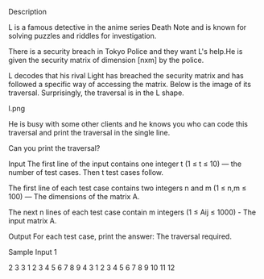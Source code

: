 Description

L is a famous detective in the anime series Death Note and is known for solving puzzles and riddles for investigation.

There is a security breach in Tokyo Police and they want L's help.He is given the security matrix of dimension [nxm] by the police.

L decodes that his rival Light has breached the security matrix and has followed a specific way of accessing the matrix. Below is the image of its traversal. Surprisingly, the traversal is in the L shape.

l.png

He is busy with some other clients and he knows you who can code this traversal and print the traversal in the single line.

Can you print the traversal?


Input
The first line of the input contains one integer t (1 ≤ t ≤ 10) — the number of test cases. Then t test cases follow.

The first line of each test case contains two integers n and m (1 ≤ n,m ≤ 100) — The dimensions of the matrix A.

The next n lines of each test case contain m integers (1 ≤ Aij ≤ 1000) - The input matrix A.


Output
For each test case, print the answer: The traversal required.


Sample Input 1 

2
3 3
1 2 3
4 5 6
7 8 9
4 3
1 2 3
4 5 6
7 8 9
10 11 12